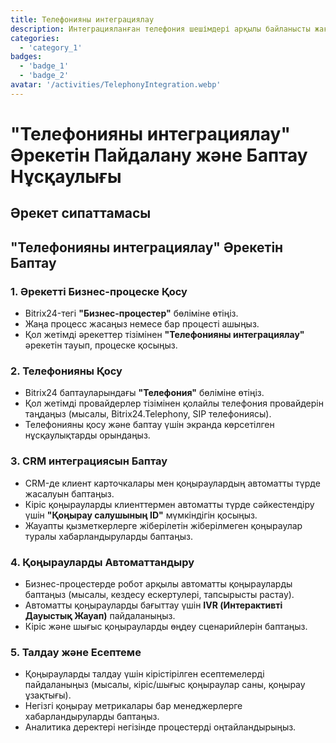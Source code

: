 ```yaml
---
title: Телефонияны интеграциялау
description: Интеграцияланған телефония шешімдері арқылы байланысты жақсартыңыз.
categories: 
  - 'category_1'
badges:
  - 'badge_1'
  - 'badge_2'
avatar: '/activities/TelephonyIntegration.webp'
---
```


# "Телефонияны интеграциялау" Әрекетін Пайдалану және Баптау Нұсқаулығы

## Әрекет сипаттамасы

## **"Телефонияны интеграциялау" Әрекетін Баптау**

### 1. Әрекетті Бизнес-процеске Қосу
- Bitrix24-тегі **"Бизнес-процестер"** бөліміне өтіңіз.
- Жаңа процесс жасаңыз немесе бар процесті ашыңыз.
- Қол жетімді әрекеттер тізімінен **"Телефонияны интеграциялау"** әрекетін тауып, процеске қосыңыз.

### 2. Телефонияны Қосу
- Bitrix24 баптауларындағы **"Телефония"** бөліміне өтіңіз.
- Қол жетімді провайдерлер тізімінен қолайлы телефония провайдерін таңдаңыз (мысалы, Bitrix24.Telephony, SIP телефониясы).
- Телефонияны қосу және баптау үшін экранда көрсетілген нұсқаулықтарды орындаңыз.

### 3. CRM интеграциясын Баптау
- CRM-де клиент карточкалары мен қоңыраулардың автоматты түрде жасалуын баптаңыз.
- Кіріс қоңырауларды клиенттермен автоматты түрде сәйкестендіру үшін **"Қоңырау салушының ID"** мүмкіндігін қосыңыз.
- Жауапты қызметкерлерге жіберілетін жіберілмеген қоңыраулар туралы хабарландыруларды баптаңыз.

### 4. Қоңырауларды Автоматтандыру
- Бизнес-процестерде робот арқылы автоматты қоңырауларды баптаңыз (мысалы, кездесу ескертулері, тапсырысты растау).
- Автоматты қоңырауларды бағыттау үшін **IVR (Интерактивті Дауыстық Жауап)** пайдаланыңыз.
- Кіріс және шығыс қоңырауларды өңдеу сценарийлерін баптаңыз.

### 5. Талдау және Есептеме
- Қоңырауларды талдау үшін кірістірілген есептемелерді пайдаланыңыз (мысалы, кіріс/шығыс қоңыраулар саны, қоңырау ұзақтығы).
- Негізгі қоңырау метрикалары бар менеджерлерге хабарландыруларды баптаңыз.
- Аналитика деректері негізінде процестерді оңтайландырыңыз.